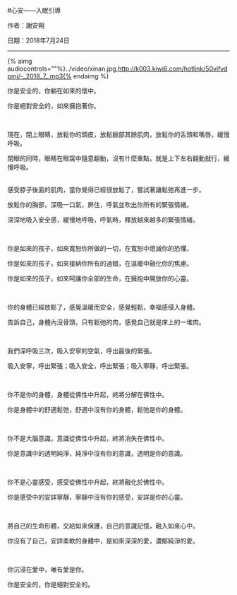 #心安——入眠引導


作者：謝安朔

日期：2018年7月24日


---


{% aimg audiocontrols=""%}../video/xinan.jpg,http://k003.kiwi6.com/hotlink/50vifvdpmj/-_2018_7_.mp3{% endaimg %}


你是安全的，你躺在如來的懷中。


你是絕對安全的，如來擁抱著你。


<br />


現在，閉上眼睛，放鬆你的頭皮，放鬆臉部其餘肌肉，放鬆你的舌頭和嘴唇，緩慢呼吸。


閉眼的同時，眼睛在眼窩中隨意翻動，沒有什麼重點，就是上下左右翻動就行，緩慢呼吸。


<br />
感受脖子後面的肌肉，當你覺得已經很放鬆了，嘗試著讓鬆弛再進一步。


放鬆你的胸部，深吸一口氣，屏住，呼氣並吹出你所有的緊張情緒。


深深地吸入安全感，緩慢地呼吸，呼氣時，釋放越來越多的緊張情緒。


<br />


你是如來的孩子，如來寬恕你所做的一切，在寬恕中熄滅你的恐懼。


你是如來的孩子，如來接納你所有的過錯，在溫暖中融化你的焦慮。


你是如來的孩子，如來呵護你全部的生命，在擁抱中開放你的心靈。


<br />


你的身體已經放鬆了，感覺溫暖而安全，感覺輕鬆，幸福感侵入身體。


告訴自己，身體內沒骨頭，只有鬆弛的肉，感覺自己就是床上的一堆肉。


<br />


我們深呼吸三次，吸入安寧的空氣，呼出最後的緊張。


吸入安寧，呼出緊張；吸入安全，呼出緊張；吸入寧靜，呼出緊張。


<br />


你不是你的身體，身體從佛性中升起，終將分解在佛性中。


你是身體中的舒適鬆弛，舒適中沒有你的身體，鬆弛是你的身體。


<br />


你不是大腦意識，意識從佛性中升起，終將消失在佛性中。


你是意識中的透明純淨，純淨中沒有你的意識，透明是你的意識。


<br />


你不是心靈感受，感受從佛性中升起，終將融化於佛性中。


你是感受中的安詳寧靜，寧靜中沒有你的感受，安詳是你的心靈。


<br />


將自己的生命形體，交給如來保護，自己的意識記憶，融入如來心中。


你沒有了自己，安詳柔軟的身體中，是如來深深的愛，濃郁純淨的愛。


<br />


你沉浸在愛中，唯有愛是你。


你是安全的，你是絕對安全的。